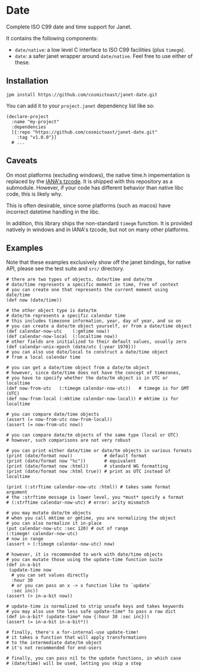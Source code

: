 # Date
Complete ISO C99 date and time support for Janet.

It contains the following components:
* `date/native`: a low level C interface to ISO C99 facilities (plus `timegm`).
* `date`: a safer janet wrapper around `date/native`.
Feel free to use either of these.

## Installation
`jpm install https://github.com/cosmictoast/janet-date.git`

You can add it to your `project.janet` dependency list like so:
```janet
(declare-project
  :name "my-project"
  :dependencies
  [{:repo "https://github.com/cosmictoast/janet-date.git"
    :tag "v1.0.0"}]
  # ...
```

## Caveats
On most platforms (excluding windows), the native time.h impementation is
replaced by the [IANA's tzcode](https://data.iana.org/time-zones/tz-link.html).
It is shipped with this repository as a submodule.
However, if your code has different behavior than native libc code,
this is likely why.

This is often desirable, since some platforms (such as macos) have incorrect
datetime handling in the libc.

In addition, this library ships the non-standard `timegm` function.
It is provided natively in windows and in IANA's tzcode, but not on many other
platforms.

## Examples
Note that these examples exclusively show off the janet bindings,
for native API, please see the test suite and `src/` directory.

```janet
# there are two types of objects, date/time and date/tm
# date/time represents a specific moment in time, free of context
# you can create one that represents the current moment using date/time
(def now (date/time))

# the other object type is date/tm
# date/tm represents a specific calendar time
# this includes timezone information, year, day of year, and so on
# you can create a date/tm object yourself, or from a date/time object
(def calendar-now-utc    (:gmtime now))
(def calendar-now-local  (:localtime now))
# other fields are initialized to their default values, usually zero
(def calendar-unix-epoch (date/utc {:year 1970}))
# you can also use date/local to construct a date/time object
# from a local calendar time

# you can get a date/time object from a date/tm object
# however, since date/time does not have the concept of timezones,
# you have to specify whether the date/tm object is in UTC or localtime
(def now-from-utc   (:timegm calendar-now-utc))   # timegm is for GMT (UTC)
(def now-from-local (:mktime calendar-now-local)) # mktime is for localtime

# you can compare date/time objects
(assert (= now-from-utc now-from-local))
(assert (= now-from-utc now))

# you can compare date/tm objects of the same type (local or UTC)
# however, such comparisons are not very robust

# you can print either date/time or date/tm objects in various formats
(print (date/format now))            # default format
(print (date/format now "%c"))       # equivalent
(print (date/format now :html))      # standard WG formatting
(print (date/format now :html true)) # print as UTC instead of localtime

(print (:strftime calendar-now-utc :html)) # takes same format argument
# the :strftime message is lower level, you *must* specify a format
# (:strftime calendar-now-utc) # error: arity mismatch

# you may mutate date/tm objects
# when you call mktime or gmtime, you are normalizing the object
# you can also normalize it in-place
(put calendar-now-utc :sec 120) # out of range
(:timegm! calendar-now-utc)
# now in range
(assert > (:timegm calendar-now-utc) now)

# however, it is recommended to work with date/time objects
# you can mutate those using the update-time function suite
(def in-a-bit
 (update-time now
  # you can set values directly
  :hour 30
  # or you can pass an x -> x function like to `update`
  :sec inc))
(assert (> in-a-bit now))

# update-time is normalized to strip unsafe keys and takes keywords
# you may also use the less safe update-time* to pass a raw dict
(def in-a-bit* (update-time* now {:hour 30 :sec inc}))
(assert (= in-a-bit in-a-bit*))

# finally, there's a for-internal-use update-time!
# it takes a function that will apply transformations
# to the intermediate date/tm object
# it's not recommended for end-users

# finally, you can pass nil to the update functions, in which case
# (date/time) will be used, letting you skip a step
```
